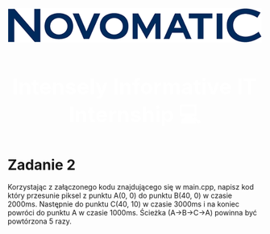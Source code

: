 ![Novomatic](https://github.com/Ligas10105/Pixel_internship/blob/main/images/Logo.png "Novomatic")

<h3 align="center" style="color: White; font-size: 300%" > Intensely Informative IT Internship 💻 </h3>

# Zadanie 2

Korzystając z załączonego kodu znajdującego się w main.cpp, napisz kod który
przesunie piksel z punktu A(0, 0) do punktu B(40, 0) w czasie 2000ms. Następnie do
punktu C(40, 10) w czasie 3000ms i na koniec powróci do punktu A w czasie
1000ms. Ścieżka (A->B->C->A) powinna być powtórzona 5 razy.

